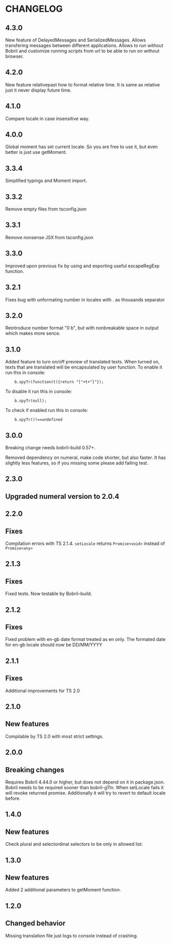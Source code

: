 # CHANGELOG

## 4.3.0

New feature of DelayedMessages and SerializedMessages. Allows transfering messages between different applications. Allows to run without Bobril and customize running scripts from url to be able to run on without browser.

## 4.2.0

New feature relativepast how to format relative time. It is same as relative just it never display future time.

## 4.1.0

Compare locale in case insensitive way.

## 4.0.0

Global moment has set current locale. So you are free to use it, but even better is just use
getMoment.

## 3.3.4

Simplified typings and Moment import.

## 3.3.2

Remove empty files from tsconfig.json

## 3.3.1

Remove nonsense JSX from tsconfig.json

## 3.3.0

Improved upon previous fix by using and exporting useful escapeRegExp function.

## 3.2.1

Fixes bug with unformating number in locales with . as thousands separator

## 3.2.0

Reintroduce number format "0 b", but with nonbreakable space in output which makes more sence.

## 3.1.0

Added feature to turn on/off preview of translated texts. When turned on, texts that are translated
will be encapsulated by user function. To enable it run this in console:

```
    b.spyTr(function(t){return "["+t+"]"});
```

To disable it run this in console:

```
    b.spyTr(null);
```

To check if enabled run this in console:

```
    b.spyTr()!==undefined
```

## 3.0.0

Breaking change needs bobril-build 0.57+.

Removed dependency on numeral, make code shorter, but also faster. It has slightly less features, so
if you missing some please add failing test.

## 2.3.0

## Upgraded numeral version to 2.0.4

## 2.2.0

## Fixes

Compilation errors with TS 2.1.4. `setLocale` returns `Promise<void>` instead of `Promise<any>`

## 2.1.3

## Fixes

Fixed tests. Now testable by Bobril-build.

## 2.1.2

## Fixes

Fixed problem with en-gb date format treated as en only. The formated date for en-gb locale should
now be DD/MM/YYYY

## 2.1.1

## Fixes

Additional improvements for TS 2.0

## 2.1.0

## New features

Compilable by TS 2.0 with most strict settings.

## 2.0.0

## Breaking changes

Requires Bobril 4.44.0 or higher, but does not depend on it in package.json. Bobril needs to be
required sooner than bobril-g11n. When setLocale fails it will revoke returned promise. Additionally
it will try to revert to default locale before.

## 1.4.0

## New features

Check plural and selectordinal selectors to be only in allowed list.

## 1.3.0

## New features

Added 2 additional parameters to getMoment function.

## 1.2.0

## Changed behavior

Missing translation file just logs to console instead of crashing.
